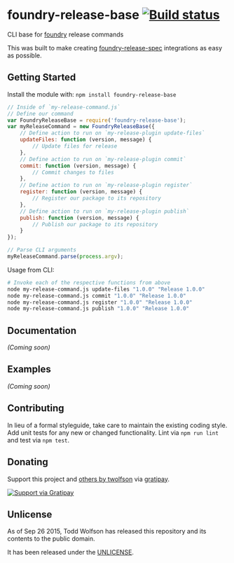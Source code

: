 # foundry-release-base [![Build status](https://travis-ci.org/twolfson/foundry-release-base.png?branch=master)](https://travis-ci.org/twolfson/foundry-release-base)

CLI base for [foundry][] release commands

This was built to make creating [foundry-release-spec][] integrations as easy as possible.

[foundry]: https://github.com/twolfson/foundry
[foundry-release-spec]: https://github.com/twolfson/foundry-release-spec

## Getting Started
Install the module with: `npm install foundry-release-base`

```js
// Inside of `my-release-command.js`
// Define our command
var FoundryReleaseBase = require('foundry-release-base');
var myReleaseCommand = new FoundryReleaseBase({
    // Define action to run on `my-release-plugin update-files`
    updateFiles: function (version, message) {
        // Update files for release
    },
    // Define action to run on `my-release-plugin commit`
    commit: function (version, message) {
        // Commit changes to files
    },
    // Define action to run on `my-release-plugin register`
    register: function (version, message) {
        // Register our package to its repository
    },
    // Define action to run on `my-release-plugin publish`
    publish: function (version, message) {
        // Publish our package to its repository
    }
});

// Parse CLI arguments
myReleaseCommand.parse(process.argv);
```

Usage from CLI:

```bash
# Invoke each of the respective functions from above
node my-release-command.js update-files "1.0.0" "Release 1.0.0"
node my-release-command.js commit "1.0.0" "Release 1.0.0"
node my-release-command.js register "1.0.0" "Release 1.0.0"
node my-release-command.js publish "1.0.0" "Release 1.0.0"
```

## Documentation
_(Coming soon)_

## Examples
_(Coming soon)_

## Contributing
In lieu of a formal styleguide, take care to maintain the existing coding style. Add unit tests for any new or changed functionality. Lint via `npm run lint` and test via `npm test`.

## Donating
Support this project and [others by twolfson][gratipay] via [gratipay][].

[![Support via Gratipay][gratipay-badge]][gratipay]

[gratipay-badge]: https://cdn.rawgit.com/gratipay/gratipay-badge/2.x.x/dist/gratipay.png
[gratipay]: https://www.gratipay.com/twolfson/

## Unlicense
As of Sep 26 2015, Todd Wolfson has released this repository and its contents to the public domain.

It has been released under the [UNLICENSE][].

[UNLICENSE]: UNLICENSE

